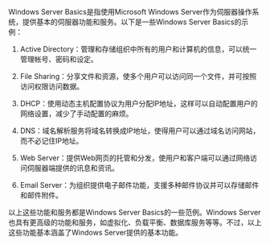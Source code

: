 

Windows Server Basics是指使用Microsoft Windows Server作为伺服器操作系统，提供基本的伺服器功能和服务。以下是一些Windows Server Basics的示例：

1. Active Directory：管理和存储组织中所有的用户和计算机的信息，可以统一管理帐号、密码和设定。

2. File Sharing：分享文件和资源，使多个用户可以访问同一个文件，并可按照访问权限访问数据。

3. DHCP：使用动态主机配置协议为用户分配IP地址，这样可以自动配置用户的网络设置，减少了手动配置的麻烦。

4. DNS：域名解析服务将域名转换成IP地址，使得用户可以通过域名访问网站，而不必记住IP地址。

5. Web Server：提供Web网页的托管和分发，使用户和客户端可以通过网络访问伺服器端提供的讯息和资讯。

6. Email Server：为组织提供电子邮件功能，支援多种邮件协议并可以存储邮件和邮件附件。

以上这些功能和服务都是Windows Server Basics的一些范例。Windows Server也具有更高级的功能和服务，如虚拟化、负载平衡、数据库服务等等。不过，以上这些功能基本涵盖了Windows Server提供的基本功能。